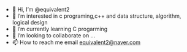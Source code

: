 - 👋 Hi, I’m @equivalent2
- 👀 I’m interested in c programing,c++ and data structure, algorithm, logical design
- 🌱 I’m currently learning C progarming
- 💞️ I’m looking to collaborate on ... 
- 📫 How to reach me email equivalent2@naver.com

<!---
equivalent2/equivalent2 is a ✨ special ✨ repository because its `README.md` (this file) appears on your GitHub profile.
You can click the Preview link to take a look at your changes.
--->
